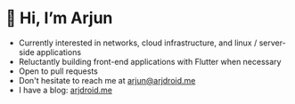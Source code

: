 <h1> 👋 Hi, I’m Arjun </h1>

- Currently interested in networks, cloud infrastructure, and linux / server-side applications
- Reluctantly building front-end applications with Flutter when necessary
- Open to pull requests
- Don't hesitate to reach me at arjun@arjdroid.me
- I have a blog: [arjdroid.me](https://arjdroid.me)

<!---
Arjdroid/Arjdroid is a ✨ special ✨ repository because its `README.md` (this file) appears on your GitHub profile.
You can click the Preview link to take a look at your changes.
--->
